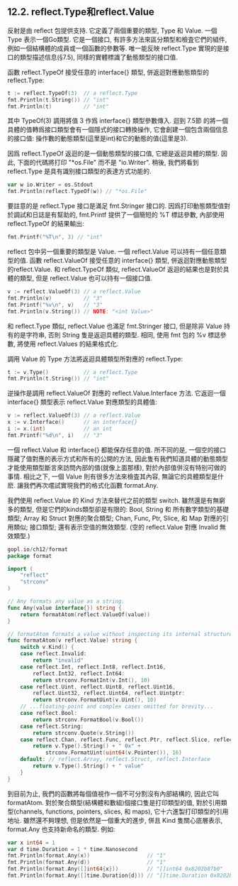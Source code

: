 ## 12.2. reflect.Type和reflect.Value


反射是由 reflect 包提供支持. 它定義了兩個重要的類型, Type 和 Value. 一個 Type 表示一個Go類型. 它是一個接口, 有許多方法來區分類型和檢査它們的組件, 例如一個結構體的成員或一個函數的參數等. 唯一能反映 reflect.Type 實現的是接口的類型描述信息(§7.5), 同樣的實體標識了動態類型的接口值.

函數 reflect.TypeOf 接受任意的 interface{} 類型, 併返迴對應動態類型的reflect.Type:

```Go
t := reflect.TypeOf(3)  // a reflect.Type
fmt.Println(t.String()) // "int"
fmt.Println(t)          // "int"
```

其中 TypeOf(3) 調用將值 3 作爲 interface{} 類型參數傳入. 迴到 7.5節 的將一個具體的值轉爲接口類型會有一個隱式的接口轉換操作, 它會創建一個包含兩個信息的接口值: 操作數的動態類型(這里是int)和它的動態的值(這里是3).

因爲 reflect.TypeOf 返迴的是一個動態類型的接口值, 它總是返迴具體的類型. 因此, 下面的代碼將打印 "*os.File" 而不是 "io.Writer". 稍後, 我們將看到 reflect.Type 是具有識别接口類型的表達方式功能的.

```Go
var w io.Writer = os.Stdout
fmt.Println(reflect.TypeOf(w)) // "*os.File"
```

要註意的是 reflect.Type 接口是滿足 fmt.Stringer 接口的. 因爲打印動態類型值對於調試和日誌是有幫助的, fmt.Printf 提供了一個簡短的 %T 標誌參數, 內部使用 reflect.TypeOf 的結果輸出:

```Go
fmt.Printf("%T\n", 3) // "int"
```

reflect 包中另一個重要的類型是 Value. 一個 reflect.Value 可以持有一個任意類型的值. 函數 reflect.ValueOf 接受任意的 interface{} 類型, 併返迴對應動態類型的reflect.Value. 和 reflect.TypeOf 類似, reflect.ValueOf 返迴的結果也是對於具體的類型, 但是 reflect.Value 也可以持有一個接口值.

```Go
v := reflect.ValueOf(3) // a reflect.Value
fmt.Println(v)          // "3"
fmt.Printf("%v\n", v)   // "3"
fmt.Println(v.String()) // NOTE: "<int Value>"
```

和 reflect.Type 類似, reflect.Value 也滿足 fmt.Stringer 接口, 但是除非 Value 持有的是字符串, 否則 String 隻是返迴具體的類型. 相同, 使用 fmt 包的 %v 標誌參數, 將使用 reflect.Values 的結果格式化.

調用 Value 的 Type 方法將返迴具體類型所對應的 reflect.Type:

```Go
t := v.Type()           // a reflect.Type
fmt.Println(t.String()) // "int"
```

逆操作是調用 reflect.ValueOf 對應的 reflect.Value.Interface 方法. 它返迴一個 interface{} 類型表示 reflect.Value 對應類型的具體值:

```Go
v := reflect.ValueOf(3) // a reflect.Value
x := v.Interface()      // an interface{}
i := x.(int)            // an int
fmt.Printf("%d\n", i)   // "3"
```

一個 reflect.Value 和 interface{} 都能保存任意的值. 所不同的是, 一個空的接口隱藏了值對應的表示方式和所有的公開的方法, 因此隻有我們知道具體的動態類型才能使用類型斷言來訪問內部的值(就像上面那樣), 對於內部值併沒有特别可做的事情. 相比之下, 一個 Value 則有很多方法來檢査其內容, 無論它的具體類型是什麽. 讓我們再次嚐試實現我們的格式化函數 format.Any.

我們使用 reflect.Value 的 Kind 方法來替代之前的類型 switch. 雖然還是有無窮多的類型, 但是它們的kinds類型卻是有限的: Bool, String 和 所有數字類型的基礎類型; Array 和 Struct 對應的聚合類型; Chan, Func, Ptr, Slice, 和 Map 對應的引用類似; 接口類型; 還有表示空值的無效類型. (空的 reflect.Value 對應 Invalid 無效類型.)

```Go
gopl.io/ch12/format
package format

import (
	"reflect"
	"strconv"
)

// Any formats any value as a string.
func Any(value interface{}) string {
	return formatAtom(reflect.ValueOf(value))
}

// formatAtom formats a value without inspecting its internal structure.
func formatAtom(v reflect.Value) string {
	switch v.Kind() {
	case reflect.Invalid:
		return "invalid"
	case reflect.Int, reflect.Int8, reflect.Int16,
		reflect.Int32, reflect.Int64:
		return strconv.FormatInt(v.Int(), 10)
	case reflect.Uint, reflect.Uint8, reflect.Uint16,
		reflect.Uint32, reflect.Uint64, reflect.Uintptr:
		return strconv.FormatUint(v.Uint(), 10)
	// ...floating-point and complex cases omitted for brevity...
	case reflect.Bool:
		return strconv.FormatBool(v.Bool())
	case reflect.String:
		return strconv.Quote(v.String())
	case reflect.Chan, reflect.Func, reflect.Ptr, reflect.Slice, reflect.Map:
		return v.Type().String() + " 0x" +
			strconv.FormatUint(uint64(v.Pointer()), 16)
	default: // reflect.Array, reflect.Struct, reflect.Interface
		return v.Type().String() + " value"
	}
}
```

到目前为止, 我們的函數將每個值視作一個不可分割沒有內部結構的, 因此它叫 formatAtom. 對於聚合類型(結構體和數組)個接口隻是打印類型的值, 對於引用類型(channels, functions, pointers, slices, 和 maps), 它十六進製打印類型的引用地址. 雖然還不夠理想, 但是依然是一個重大的進步, 併且 Kind 隻關心底層表示, format.Any 也支持新命名的類型. 例如:

```Go
var x int64 = 1
var d time.Duration = 1 * time.Nanosecond
fmt.Println(format.Any(x))                  // "1"
fmt.Println(format.Any(d))                  // "1"
fmt.Println(format.Any([]int64{x}))         // "[]int64 0x8202b87b0"
fmt.Println(format.Any([]time.Duration{d})) // "[]time.Duration 0x8202b87e0"
```



